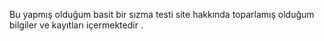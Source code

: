 Bu yapmış olduğum basit bir sızma testi site hakkında toparlamış olduğum bilgiler ve kayıtları içermektedir . 
